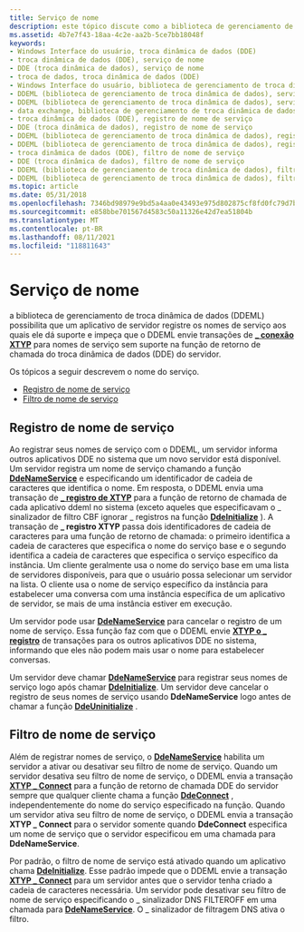 ```yaml
---
title: Serviço de nome
description: este tópico discute como a biblioteca de gerenciamento de troca dinâmica de dados possibilita que um aplicativo de servidor registre os nomes de serviço aos quais ele dá suporte.
ms.assetid: 4b7e7f43-18aa-4c2e-aa2b-5ce7bb18048f
keywords:
- Windows Interface do usuário, troca dinâmica de dados (DDE)
- troca dinâmica de dados (DDE), serviço de nome
- DDE (troca dinâmica de dados), serviço de nome
- troca de dados, troca dinâmica de dados (DDE)
- Windows Interface do usuário, biblioteca de gerenciamento de troca dinâmica de dados (DDEML)
- DDEML (biblioteca de gerenciamento de troca dinâmica de dados), serviço de nome
- DDEML (biblioteca de gerenciamento de troca dinâmica de dados), serviço de nome
- data exchange, biblioteca de gerenciamento de troca dinâmica de dados (DDEML)
- troca dinâmica de dados (DDE), registro de nome de serviço
- DDE (troca dinâmica de dados), registro de nome de serviço
- DDEML (biblioteca de gerenciamento de troca dinâmica de dados), registro de nome de serviço
- DDEML (biblioteca de gerenciamento de troca dinâmica de dados), registro de nome de serviço
- troca dinâmica de dados (DDE), filtro de nome de serviço
- DDE (troca dinâmica de dados), filtro de nome de serviço
- DDEML (biblioteca de gerenciamento de troca dinâmica de dados), filtro de nome de serviço
- DDEML (biblioteca de gerenciamento de troca dinâmica de dados), filtro de nome de serviço
ms.topic: article
ms.date: 05/31/2018
ms.openlocfilehash: 7346bd98979e9bd5a4aa0e43493e975d802875cf8fd0fc79d7bd002bcd0c5494
ms.sourcegitcommit: e858bbe701567d4583c50a11326e42d7ea51804b
ms.translationtype: MT
ms.contentlocale: pt-BR
ms.lasthandoff: 08/11/2021
ms.locfileid: "118811643"
---
```

# <a name="name-service"></a>Serviço de nome

a biblioteca de gerenciamento de troca dinâmica de dados (DDEML) possibilita que um aplicativo de servidor registre os nomes de serviço aos quais ele dá suporte e impeça que o DDEML envie transações de [**\_ conexão XTYP**](xtyp-connect.md) para nomes de serviço sem suporte na função de retorno de chamada do troca dinâmica de dados (DDE) do servidor.

Os tópicos a seguir descrevem o nome do serviço.

-   [Registro de nome de serviço](#service-name-registration)
-   [Filtro de nome de serviço](#service-name-filter)

## <a name="service-name-registration"></a>Registro de nome de serviço

Ao registrar seus nomes de serviço com o DDEML, um servidor informa outros aplicativos DDE no sistema que um novo servidor está disponível. Um servidor registra um nome de serviço chamando a função [**DdeNameService**](/windows/desktop/api/Ddeml/nf-ddeml-ddenameservice) e especificando um identificador de cadeia de caracteres que identifica o nome. Em resposta, o DDEML envia uma transação de [**\_ registro de XTYP**](xtyp-register.md) para a função de retorno de chamada de cada aplicativo ddeml no sistema (exceto aqueles que especificavam o \_ sinalizador de filtro CBF ignorar \_ registros na função [**DdeInitialize**](/windows/desktop/api/Ddeml/nf-ddeml-ddeinitializea) ). A transação de **\_ registro XTYP** passa dois identificadores de cadeia de caracteres para uma função de retorno de chamada: o primeiro identifica a cadeia de caracteres que especifica o nome do serviço base e o segundo identifica a cadeia de caracteres que especifica o serviço específico da instância. Um cliente geralmente usa o nome do serviço base em uma lista de servidores disponíveis, para que o usuário possa selecionar um servidor na lista. O cliente usa o nome de serviço específico da instância para estabelecer uma conversa com uma instância específica de um aplicativo de servidor, se mais de uma instância estiver em execução.

Um servidor pode usar [**DdeNameService**](/windows/desktop/api/Ddeml/nf-ddeml-ddenameservice) para cancelar o registro de um nome de serviço. Essa função faz com que o DDEML envie [**XTYP o \_ registro**](xtyp-unregister.md) de transações para os outros aplicativos DDE no sistema, informando que eles não podem mais usar o nome para estabelecer conversas.

Um servidor deve chamar [**DdeNameService**](/windows/desktop/api/Ddeml/nf-ddeml-ddenameservice) para registrar seus nomes de serviço logo após chamar [**DdeInitialize**](/windows/desktop/api/Ddeml/nf-ddeml-ddeinitializea). Um servidor deve cancelar o registro de seus nomes de serviço usando **DdeNameService** logo antes de chamar a função [**DdeUninitialize**](/windows/desktop/api/Ddeml/nf-ddeml-ddeuninitialize) .

## <a name="service-name-filter"></a>Filtro de nome de serviço

Além de registrar nomes de serviço, o [**DdeNameService**](/windows/desktop/api/Ddeml/nf-ddeml-ddenameservice) habilita um servidor a ativar ou desativar seu filtro de nome de serviço. Quando um servidor desativa seu filtro de nome de serviço, o DDEML envia a transação [**XTYP \_ Connect**](xtyp-connect.md) para a função de retorno de chamada DDE do servidor sempre que qualquer cliente chama a função [**DdeConnect**](/windows/desktop/api/Ddeml/nf-ddeml-ddeconnect) , independentemente do nome do serviço especificado na função. Quando um servidor ativa seu filtro de nome de serviço, o DDEML envia a transação **XTYP \_ Connect** para o servidor somente quando **DdeConnect** especifica um nome de serviço que o servidor especificou em uma chamada para **DdeNameService**.

Por padrão, o filtro de nome de serviço está ativado quando um aplicativo chama [**DdeInitialize**](/windows/desktop/api/Ddeml/nf-ddeml-ddeinitializea). Esse padrão impede que o DDEML envie a transação [**XTYP \_ Connect**](xtyp-connect.md) para um servidor antes que o servidor tenha criado a cadeia de caracteres necessária. Um servidor pode desativar seu filtro de nome de serviço especificando o \_ sinalizador DNS FILTEROFF em uma chamada para [**DdeNameService**](/windows/desktop/api/Ddeml/nf-ddeml-ddenameservice). O \_ sinalizador de filtragem DNS ativa o filtro.

 

 




